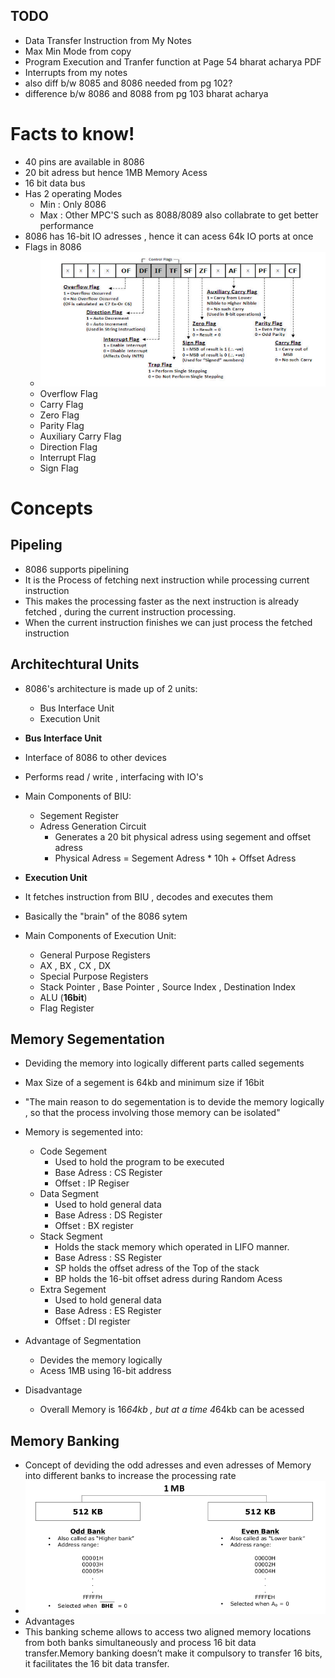 ## TODO
- Data Transfer Instruction from My Notes
- Max Min Mode from copy
- Program Execution and Tranfer function at Page 54 bharat acharya PDF
- Interrupts from my notes
- also diff b/w 8085 and 8086 needed from pg 102?
- difference b/w 8086 and 8088 from pg 103 bharat acharya


# Facts to know!

- 40 pins are available in 8086
- 20 bit adress but hence 1MB Memory Acess
- 16 bit data bus
- Has 2 operating Modes
  - Min : Only 8086
  - Max : Other MPC'S such as 8088/8089 also collabrate to get better performance
- 8086 has 16-bit IO adresses , hence it can acess 64k IO ports at once
- Flags in 8086
    - ![flag-register](flag-register.jpg)
    - Overflow Flag
    - Carry Flag
    - Zero Flag
    - Parity Flag
    - Auxiliary Carry Flag
    - Direction Flag
    - Interrupt Flag
    - Sign Flag



# Concepts

Pipeling
--------
- 8086 supports pipelining
- It is the Process of fetching next instruction while processing current instruction
- This makes the processing faster as the next instruction is already fetched , during the current instruction processing.
- When the current instruction finishes we can just process the fetched instruction

Architechtural Units
--------------------
- 8086's architecture is made up of 2 units:
  - Bus Interface Unit
  - Execution Unit

- **Bus Interface Unit**
 - Interface of 8086 to other devices
 - Performs read / write , interfacing with IO's
 - Main Components of BIU:
    - Segement Register
    - Adress Generation Circuit
        - Generates a 20 bit physical adress using segement and offset adress
        - Physical Adress = Segement Adress * 10h + Offset Adress

- **Execution Unit**
 - It fetches instruction from BIU , decodes and executes them
 - Basically the "brain" of the 8086 sytem
 - Main Components of Execution Unit:
    - General Purpose Registers
    - AX , BX , CX , DX
    - Special Purpose Registers
    - Stack Pointer , Base Pointer , Source Index , Destination Index
    - ALU (**16bit**)
    - Flag Register

Memory Segementation
--------------------
- Deviding the memory into logically different parts called segements
- Max Size of a segement is 64kb and minimum size if 16bit
- "The main reason to do segementation is to devide the memory logically , so that the process involving those memory can be isolated"
- Memory is segemented into:
    - Code Segement
      - Used to hold the program to be executed
      - Base Adress : CS Register
      - Offset : IP Regiser
    - Data Segment
      - Used to hold general data
      - Base Adress : DS Register
      - Offset : BX register
    - Stack Segment
      - Holds the stack memory which operated in LIFO manner.
      - Base Adress : SS Register
      - SP holds the offset adress of the Top of the stack
      - BP holds the 16-bit offset adress during Random Acess
    - Extra Segement
      - Used to hold general data
      - Base Adress : ES Register
      - Offset : DI register

- Advantage of Segmentation
    - Devides the memory logically
    - Acess 1MB using 16-bit address
- Disadvantage
    - Overall Memory is 16*64kb , but at a time 4*64kb can be acessed

Memory Banking
--------------
- Concept of deviding the odd adresses and even adresses of Memory into different banks to increase the processing rate
- ![banking](banking.jpg)
- Advantages
 - This banking scheme allows to access two aligned memory locations from both banks simultaneously and process 16 bit data transfer.Memory banking doesn’t make it compulsory to transfer 16 bits, it facilitates the 16 bit data transfer.
